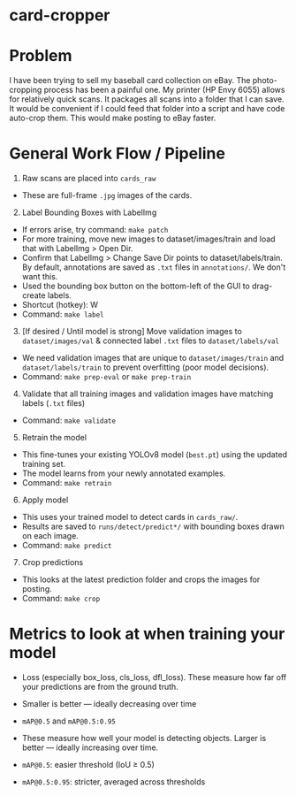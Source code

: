 # card-cropper
# Problem
I have been trying to sell my baseball card collection on eBay. The photo-cropping process has been a painful one.
My printer (HP Envy 6055) allows for relatively quick scans. It packages all scans into a folder that I can save.
It would be convenient if I could feed that folder into a script and have code auto-crop them. This would make posting to eBay faster.

# General Work Flow / Pipeline
1. Raw scans are placed into `cards_raw`
* These are full-frame `.jpg` images of the cards.

2. Label Bounding Boxes with LabelImg
* If errors arise, try command: `make patch`
* For more training, move new images to dataset/images/train and load that with LabelImg > Open Dir.
* Confirm that LabelImg > Change Save Dir points to dataset/labels/train. By default, annotations are saved as `.txt` files in `annotations/`. We don't want this.
* Used the bounding box button on the bottom-left of the GUI to drag-create labels.
* Shortcut (hotkey): W
* Command: `make label`

3. [If desired / Until model is strong] Move validation images to `dataset/images/val` & connected label `.txt` files to `dataset/labels/val`
* We need validation images that are unique to `dataset/images/train` and `dataset/labels/train` to prevent overfitting (poor model decisions).
* Command: `make prep-eval` or `make prep-train`

4. Validate that all training images and validation images have matching labels (`.txt` files)
* Command: `make validate`

5. Retrain the model
* This fine-tunes your existing YOLOv8 model (`best.pt`) using the updated training set.
* The model learns from your newly annotated examples.
* Command: `make retrain`

6. Apply model
* This uses your trained model to detect cards in `cards_raw/`.
* Results are saved to `runs/detect/predict*/` with bounding boxes drawn on each image.
* Command: `make predict`

7. Crop predictions
* This looks at the latest prediction folder and crops the images for posting.
* Command: `make crop`

# Metrics to look at when training your model
* Loss (especially box_loss, cls_loss, dfl_loss). These measure how far off your predictions are from the ground truth.
* Smaller is better — ideally decreasing over time

* `mAP@0.5` and `mAP@0.5:0.95`
* These measure how well your model is detecting objects. Larger is better — ideally increasing over time.
* `mAP@0.5`: easier threshold (IoU ≥ 0.5)
* `mAP@0.5:0.95`: stricter, averaged across thresholds